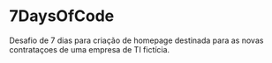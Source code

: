 # 7DaysOfCode

Desafio de 7 dias para criação de homepage destinada para as novas contrataçoes de uma empresa de TI fictícia.
